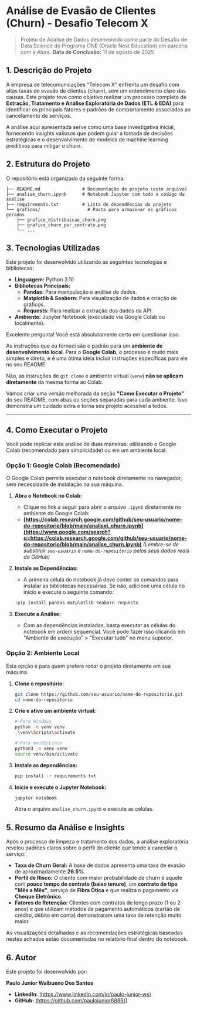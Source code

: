 # Análise de Evasão de Clientes (Churn) - Desafio Telecom X

> Projeto de Análise de Dados desenvolvido como parte do Desafio de Data Science do Programa ONE (Oracle Next Education) em parceria com a Alura.
> **Data de Conclusão:** 11 de agosto de 2025

## 1\. Descrição do Projeto

A empresa de telecomunicações "Telecom X" enfrenta um desafio com altas taxas de evasão de clientes (churn), sem um entendimento claro das causas. Este projeto teve como objetivo realizar um processo completo de **Extração, Tratamento e Análise Exploratória de Dados (ETL & EDA)** para identificar os principais fatores e padrões de comportamento associados ao cancelamento de serviços.

A análise aqui apresentada serve como uma base investigativa inicial, fornecendo insights valiosos que podem guiar a tomada de decisões estratégicas e o desenvolvimento de modelos de machine learning preditivos para mitigar o churn.

## 2\. Estrutura do Projeto

O repositório está organizado da seguinte forma:

```
├── README.md                # Documentação do projeto (este arquivo)
├── analise_churn.ipynb      # Notebook Jupyter com todo o código da análise
├── requirements.txt         # Lista de dependências do projeto
└── graficos/                  # Pasta para armazenar os gráficos gerados
    ├── grafico_distribuicao_churn.png
    ├── grafico_churn_por_contrato.png
    └── ...
```

## 3\. Tecnologias Utilizadas

Este projeto foi desenvolvido utilizando as seguintes tecnologias e bibliotecas:

  * **Linguagem:** Python 3.10
  * **Bibliotecas Principais:**
      * **Pandas:** Para manipulação e análise de dados.
      * **Matplotlib & Seaborn:** Para visualização de dados e criação de gráficos.
      * **Requests:** Para realizar a extração dos dados da API.
  * **Ambiente:** Jupyter Notebook (executado via Google Colab ou localmente).

Excelente pergunta\! Você está absolutamente certo em questionar isso.

As instruções que eu forneci são o padrão para um **ambiente de desenvolvimento local**. Para o **Google Colab**, o processo é muito mais simples e direto, e é uma ótima ideia incluir instruções específicas para ele no seu README.

Não, as instruções de `git clone` e ambiente virtual (`venv`) **não se aplicam diretamente** da mesma forma ao Colab.

Vamos criar uma versão melhorada da seção **"Como Executar o Projeto"** do seu README, com abas ou seções separadas para cada ambiente. Isso demonstra um cuidado extra e torna seu projeto acessível a todos.

-----

## 4\. Como Executar o Projeto

Você pode replicar esta análise de duas maneiras: utilizando o Google Colab (recomendado para simplicidade) ou em um ambiente local.

### Opção 1: Google Colab (Recomendado)

O Google Colab permite executar o notebook diretamente no navegador, sem necessidade de instalação na sua máquina.

1.  **Abra o Notebook no Colab:**

      * Clique no link a seguir para abrir o arquivo `.ipynb` diretamente no ambiente do Google Colab:
      * **[https://colab.research.google.com/github/seu-usuario/nome-do-repositorio/blob/main/analise\_churn.ipynb](https://www.google.com/search?q=https://colab.research.google.com/github/seu-usuario/nome-do-repositorio/blob/main/analise_churn.ipynb)**
        *(Lembre-se de substituir `seu-usuario` e `nome-do-repositorio` pelos seus dados reais do GitHub)*

2.  **Instale as Dependências:**

      * A primeira célula do notebook já deve conter os comandos para instalar as bibliotecas necessárias. Se não, adicione uma célula no início e execute o seguinte comando:

    <!-- end list -->

    ```python
    !pip install pandas matplotlib seaborn requests
    ```

3.  **Execute a Análise:**

      * Com as dependências instaladas, basta executar as células do notebook em ordem sequencial. Você pode fazer isso clicando em "Ambiente de execução" \> "Executar tudo" no menu superior.

### Opção 2: Ambiente Local

Esta opção é para quem prefere rodar o projeto diretamente em sua máquina.

1.  **Clone o repositório:**

    ```bash
    git clone https://github.com/seu-usuario/nome-do-repositorio.git
    cd nome-do-repositorio
    ```

2.  **Crie e ative um ambiente virtual:**

    ```bash
    # Para Windows
    python -m venv venv
    .\venv\Scripts\activate

    # Para macOS/Linux
    python3 -m venv venv
    source venv/bin/activate
    ```

3.  **Instale as dependências:**

    ```bash
    pip install -r requirements.txt
    ```

4.  **Inicie e execute o Jupyter Notebook:**

    ```bash
    jupyter notebook
    ```

    Abra o arquivo `analise_churn.ipynb` e execute as células.

## 5\. Resumo da Análise e Insights

Após o processo de limpeza e tratamento dos dados, a análise exploratória revelou padrões claros sobre o perfil do cliente que tende a cancelar o serviço:

  * **Taxa de Churn Geral:** A base de dados apresenta uma taxa de evasão de aproximadamente **26.5%**.
  * **Perfil de Risco:** O cliente com maior probabilidade de churn é aquele com **pouco tempo de contrato (baixo tenure)**, um **contrato do tipo "Mês a Mês"**, serviço de **Fibra Ótica** e que realiza o pagamento via **Cheque Eletrônico**.
  * **Fatores de Retenção:** Clientes com contratos de longo prazo (1 ou 2 anos) e que utilizam métodos de pagamento automáticos (cartão de crédito, débito em conta) demonstraram uma taxa de retenção muito maior.

As visualizações detalhadas e as recomendações estratégicas baseadas nestes achados estão documentadas no relatório final dentro do notebook.

## 6\. Autor

Este projeto foi desenvolvido por:

**Paulo Junior Walbueno Dos Santos**

  * **LinkedIn:** [(https://www.linkedin.com/in/paulo-junior-ws)](https://www.linkedin.com/in/paulo-junior-ws)
  * **GitHub:** [(https://github.com/paulojunior6886)](https://github.com/paulojunior6886)]

